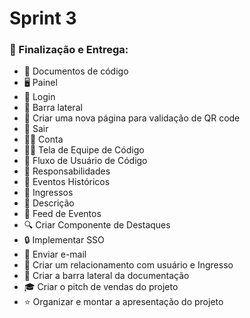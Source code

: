 # Sprint 3️

### 🚀 Finalização e Entrega:

- 📑 Documentos de código
- 🖥️ Painel
- 🚪 Login
- 🧭 Barra lateral
- 📲 Criar uma nova página para validação de QR code
- 🚪 Sair
- 🧑‍💻 Conta
- 🧑‍💻 Tela de Equipe de Código
- 🔄 Fluxo de Usuário de Código
- 🎯 Responsabilidades
- 📅 Eventos Históricos
- 🎫 Ingressos
- 📝 Descrição
- 📰 Feed de Eventos
- 🔍 Criar Componente de Destaques
- 🔒 Implementar SSO
- 📧 Enviar e-mail
- 🔄 Criar um relacionamento com usuário e Ingresso
- 🧭 Criar a barra lateral da documentação
- 🎓 Criar o pitch de vendas do projeto
- ⭐️ Organizar e montar a apresentação do projeto